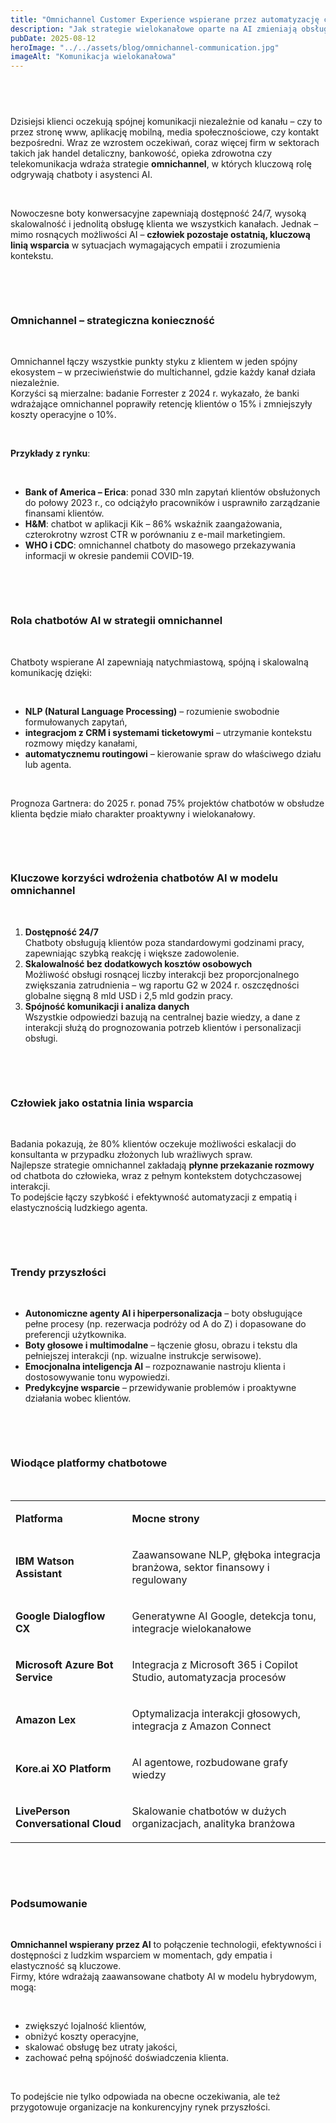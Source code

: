 ```yaml
---
title: "Omnichannel Customer Experience wspierane przez automatyzację chatbotów AI: trendy, korzyści i rola człowieka"
description: "Jak strategie wielokanałowe oparte na AI zmieniają obsługę klienta w Polsce, łącząc efektywność automatyzacji z niezastąpionym ludzkim wsparciem"
pubDate: 2025-08-12
heroImage: "../../assets/blog/omnichannel-communication.jpg"
imageAlt: "Komunikacja wielokanałowa"
---
```


<h2>&nbsp;</h2>
<p>Dzisiejsi klienci oczekują sp&oacute;jnej komunikacji niezależnie od kanału &ndash; czy to przez stronę www, aplikację mobilną, media społecznościowe, czy kontakt bezpośredni. Wraz ze wzrostem oczekiwań, coraz więcej firm w sektorach takich jak handel detaliczny, bankowość, opieka zdrowotna czy telekomunikacja wdraża strategie <strong>omnichannel</strong>, w kt&oacute;rych kluczową rolę odgrywają chatboty i asystenci AI.</p>
<p>&nbsp;</p>
<p>Nowoczesne boty konwersacyjne zapewniają dostępność 24/7, wysoką skalowalność i jednolitą obsługę klienta we wszystkich kanałach. Jednak &ndash; mimo rosnących możliwości AI &ndash; <strong>człowiek pozostaje ostatnią, kluczową linią wsparcia</strong> w sytuacjach wymagających empatii i zrozumienia kontekstu.</p>
<p>&nbsp;</p><p>&nbsp;</p>
<h3><strong>Omnichannel &ndash; strategiczna konieczność</strong></h3><p>&nbsp;</p>
<p>Omnichannel łączy wszystkie punkty styku z klientem w jeden sp&oacute;jny ekosystem &ndash; w przeciwieństwie do multichannel, gdzie każdy kanał działa niezależnie.<br />Korzyści są mierzalne: badanie Forrester z 2024 r. wykazało, że banki wdrażające omnichannel poprawiły retencję klient&oacute;w o 15% i zmniejszyły koszty operacyjne o 10%.</p>
<p>&nbsp;</p>
<p><strong>Przykłady z rynku</strong>:</p>
<p>&nbsp;</p>
<ul>
<li><strong>Bank of America &ndash; Erica</strong>: ponad 330 mln zapytań klient&oacute;w obsłużonych do połowy 2023 r., co odciążyło pracownik&oacute;w i usprawniło zarządzanie finansami klient&oacute;w.</li>
<li><strong>H&amp;M</strong>: chatbot w aplikacji Kik &ndash; 86% wskaźnik zaangażowania, czterokrotny wzrost CTR w por&oacute;wnaniu z e-mail marketingiem.</li>
<li><strong>WHO i CDC</strong>: omnichannel chatboty do masowego przekazywania informacji w okresie pandemii COVID-19.</li>
</ul>
<p>&nbsp;</p><p>&nbsp;</p>
<h3><strong>Rola chatbot&oacute;w AI w strategii omnichannel</strong></h3><p>&nbsp;</p>
<p>Chatboty wspierane AI zapewniają natychmiastową, sp&oacute;jną i skalowalną komunikację dzięki:</p>
<p>&nbsp;</p>
<ul>
<li><strong>NLP (Natural Language Processing)</strong> &ndash; rozumienie swobodnie formułowanych zapytań,</li>
<li><strong>integracjom z CRM i systemami ticketowymi</strong> &ndash; utrzymanie kontekstu rozmowy między kanałami,</li>
<li><strong>automatycznemu routingowi</strong> &ndash; kierowanie spraw do właściwego działu lub agenta.</li>
</ul>
<p>&nbsp;</p>
<p>Prognoza Gartnera: do 2025 r. ponad 75% projekt&oacute;w chatbot&oacute;w w obsłudze klienta będzie miało charakter proaktywny i wielokanałowy.</p>
<p>&nbsp;</p><p>&nbsp;</p>
<h3><strong>Kluczowe korzyści wdrożenia chatbot&oacute;w AI w modelu omnichannel</strong></h3>
<p>&nbsp;</p>
<ol>
<li><strong>Dostępność 24/7</strong><strong><br /></strong> Chatboty obsługują klient&oacute;w poza standardowymi godzinami pracy, zapewniając szybką reakcję i większe zadowolenie.</li>
<li><strong>Skalowalność bez dodatkowych koszt&oacute;w osobowych</strong><strong><br /></strong> Możliwość obsługi rosnącej liczby interakcji bez proporcjonalnego zwiększania zatrudnienia &ndash; wg raportu G2 w 2024 r. oszczędności globalne sięgną 8 mld USD i 2,5 mld godzin pracy.</li>
<li><strong>Sp&oacute;jność komunikacji i analiza danych</strong><strong><br /></strong> Wszystkie odpowiedzi bazują na centralnej bazie wiedzy, a dane z interakcji służą do prognozowania potrzeb klient&oacute;w i personalizacji obsługi.</li>
</ol>
<p>&nbsp;</p><p>&nbsp;</p>
<h3><strong>Człowiek jako ostatnia linia wsparcia</strong></h3><p>&nbsp;</p>
<p>Badania pokazują, że 80% klient&oacute;w oczekuje możliwości eskalacji do konsultanta w przypadku złożonych lub wrażliwych spraw.<br />Najlepsze strategie omnichannel zakładają <strong>płynne przekazanie rozmowy</strong> od chatbota do człowieka, wraz z pełnym kontekstem dotychczasowej interakcji.<br />To podejście łączy szybkość i efektywność automatyzacji z empatią i elastycznością ludzkiego agenta.</p>
<p>&nbsp;</p><p>&nbsp;</p>
<h3><strong>Trendy przyszłości</strong></h3><p>&nbsp;</p>
<ul>
<li><strong>Autonomiczne agenty AI i hiperpersonalizacja</strong> &ndash; boty obsługujące pełne procesy (np. rezerwacja podr&oacute;ży od A do Z) i dopasowane do preferencji użytkownika.</li>
<li><strong>Boty głosowe i multimodalne</strong> &ndash; łączenie głosu, obrazu i tekstu dla pełniejszej interakcji (np. wizualne instrukcje serwisowe).</li>
<li><strong>Emocjonalna inteligencja AI</strong> &ndash; rozpoznawanie nastroju klienta i dostosowywanie tonu wypowiedzi.</li>
<li><strong>Predykcyjne wsparcie</strong> &ndash; przewidywanie problem&oacute;w i proaktywne działania wobec klient&oacute;w.</li>
</ul><p>&nbsp;</p><p>&nbsp;</p>
<h3><strong>Wiodące platformy chatbotowe</strong></h3><p>&nbsp;</p>
<table>
<tbody>
<tr>
<td>
<p><strong>Platforma</strong></p>
</td>
<td>
<p><strong>Mocne strony</strong></p>
</td>
</tr>
<tr>
<td>
<p><strong>IBM Watson Assistant</strong></p>
</td>
<td>
<p>Zaawansowane NLP, głęboka integracja branżowa, sektor finansowy i regulowany</p>
</td>
</tr>
<tr>
<td>
<p><strong>Google Dialogflow CX</strong></p>
</td>
<td>
<p>Generatywne AI Google, detekcja tonu, integracje wielokanałowe</p>
</td>
</tr>
<tr>
<td>
<p><strong>Microsoft Azure Bot Service</strong></p>
</td>
<td>
<p>Integracja z Microsoft 365 i Copilot Studio, automatyzacja proces&oacute;w</p>
</td>
</tr>
<tr>
<td>
<p><strong>Amazon Lex</strong></p>
</td>
<td>
<p>Optymalizacja interakcji głosowych, integracja z Amazon Connect</p>
</td>
</tr>
<tr>
<td>
<p><strong>Kore.ai XO Platform</strong></p>
</td>
<td>
<p>AI agentowe, rozbudowane grafy wiedzy</p>
</td>
</tr>
<tr>
<td>
<p><strong>LivePerson Conversational Cloud</strong></p>
</td>
<td>
<p>Skalowanie chatbot&oacute;w w dużych organizacjach, analityka branżowa</p>
</td>
</tr>
</tbody>
</table><p>&nbsp;</p><p>&nbsp;</p>
<h3><strong>Podsumowanie</strong></h3><p>&nbsp;</p>
<p><strong>Omnichannel wspierany przez AI</strong> to połączenie technologii, efektywności i dostępności z ludzkim wsparciem w momentach, gdy empatia i elastyczność są kluczowe.<br /> Firmy, kt&oacute;re wdrażają zaawansowane chatboty AI w modelu hybrydowym, mogą:</p><p>&nbsp;</p>
<ul>
<li>zwiększyć lojalność klient&oacute;w,</li>
<li>obniżyć koszty operacyjne,</li>
<li>skalować obsługę bez utraty jakości,</li>
<li>zachować pełną sp&oacute;jność doświadczenia klienta.</li>
</ul><p>&nbsp;</p>
<p>To podejście nie tylko odpowiada na obecne oczekiwania, ale też przygotowuje organizacje na konkurencyjny rynek przyszłości.</p>
